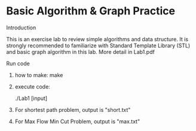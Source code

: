 # Basic Algorithm & Graph Practice

Introduction

This is an exercise lab to review simple algorithms and data structure. It is strongly recommended to familiarize with Standard Template Library (STL) and basic graph algorithm in this lab.
More detail in Lab1.pdf

Run code

1. how to make: make

2. execute code: 
	
	./Lab1 [input]

3. For shortest path problem, output is "short.txt"

4. For Max Flow Min Cut Problem, output is "max.txt"
